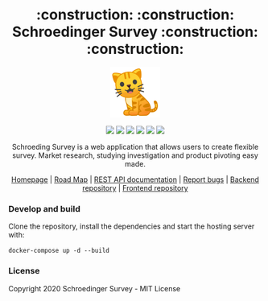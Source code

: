 
<h1 align="center">:construction: :construction: Schroedinger Survey :construction: :construction:</h1>

<p align="center">
  <img alt="schroedinger-survey" src="./docs/logo.png" width="100" />
</p>

<p align="center">
  <img src="https://gitlab.com/Schroedinger1/frontend/badges/master/pipeline.svg"/>
  <img src="https://gitlab.com/Schroedinger1/frontend/badges/master/coverage.svg"/>
  <img src="https://app.codacy.com/project/badge/Grade/e495a6f3cc7a444a8b31f76489732126"/>
  <img src="https://img.shields.io/badge/React.js-16-blue?logo=react"/>
  <img src="https://img.shields.io/badge/bootstrap-4-green?logo=bootstrap"/>
  <img src="https://img.shields.io/badge/CDN-Frontcloud-blueviolet?logo=amazon-aws"/>
</p>

<p align="center">
  Schroeding Survey is a web application that allows users to create flexible survey. Market research, studying investigation 
  and product pivoting easy made.
</p>

<p align="center">
  <a href="https://schroedinger-survey.de/" target="_blank">Homepage</a>
  |
  <a href="https://gitlab.com/groups/schroedinger-survey/-/milestones" target="_blank">Road Map</a>
  |
  <a href="https://schroedinger-survey.de/api/v1/">REST API documentation</a>
  |
  <a href="https://gitlab.com/groups/schroedinger-survey/-/issues">Report bugs</a>
  |
  <a href="https://gitlab.com/schroedinger-survey/backend">Backend repository</a>
  |
  <a href="https://gitlab.com/schroedinger-survey/frontend">Frontend repository</a>
</p>

### Develop and build

Clone the repository, install the dependencies and start the hosting server with:

```
docker-compose up -d --build
```

### License

Copyright 2020 Schroedinger Survey - MIT License
